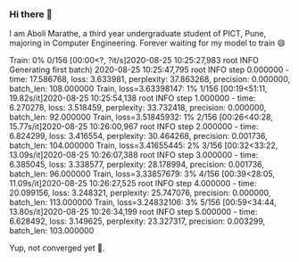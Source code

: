 ### Hi there 👋

<!--
**Infernolia/Infernolia** is a ✨ _special_ ✨ repository because its `README.md` (this file) appears on your GitHub profile.

Here are some ideas to get you started:

- 🔭 I’m currently working on ...
- 🌱 I’m currently learning ...
- 👯 I’m looking to collaborate on ...
- 🤔 I’m looking for help with ...
- 💬 Ask me about ...
- 📫 How to reach me: ...
- 😄 Pronouns: ...
- ⚡ Fun fact: ...
-->


I am Aboli Marathe, a third year undergraduate student of PICT, Pune, majoring in Computer Engineering. Forever waiting for my model to train 😄

Train:   0% 0/156 [00:00<?, ?it/s]2020-08-25 10:25:27,983 root  INFO     Generating first batch)
2020-08-25 10:25:47,795 root  INFO     step 0.000000 - time: 17.586768, loss: 3.633981, perplexity: 37.863268, precision: 0.000000, batch_len: 108.000000
Train, loss=3.63398147:   1% 1/156 [00:19<51:11, 19.82s/it]2020-08-25 10:25:54,138 root  INFO     step 1.000000 - time: 6.270278, loss: 3.518459, perplexity: 33.732418, precision: 0.000000, batch_len: 92.000000
Train, loss=3.51845932:   1% 2/156 [00:26<40:28, 15.77s/it]2020-08-25 10:26:00,967 root  INFO     step 2.000000 - time: 6.824299, loss: 3.416554, perplexity: 30.464268, precision: 0.001736, batch_len: 104.000000
Train, loss=3.41655445:   2% 3/156 [00:32<33:22, 13.09s/it]2020-08-25 10:26:07,388 root  INFO     step 3.000000 - time: 6.385045, loss: 3.338577, perplexity: 28.178994, precision: 0.001736, batch_len: 96.000000
Train, loss=3.33857679:   3% 4/156 [00:39<28:05, 11.09s/it]2020-08-25 10:26:27,525 root  INFO     step 4.000000 - time: 20.099156, loss: 3.248321, perplexity: 25.747076, precision: 0.000000, batch_len: 113.000000
Train, loss=3.24832106:   3% 5/156 [00:59<34:44, 13.80s/it]2020-08-25 10:26:34,199 root  INFO     step 5.000000 - time: 6.628492, loss: 3.149625, perplexity: 23.327317, precision: 0.003299, batch_len: 103.000000


Yup, not converged yet 🤔. 
